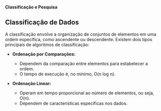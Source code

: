 **Classificação e Pesquisa**

## Classificação de Dados

A classificação envolve a organização de conjuntos de elementos em uma ordem específica, como ascendente ou descendente. Existem dois tipos principais de algoritmos de classificação:

- **Ordenação por Comparações:**
   - Dependem da comparação entre elementos para estabelecer a ordem.
   - O tempo de execução é, no mínimo, O(n log n).

- **Ordenação Linear:**
   - Operam em tempo proporcional ao número de elementos, ou seja, O(n).
   - Dependem de características específicas nos dados.